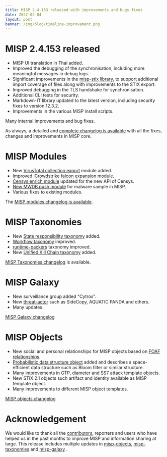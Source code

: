 ```yaml
---
title: MISP 2.4.153 released with improvements and bugs fixes
date: 2022-02-04
layout: post
banner: /img/blog/timeline-improvement.png
---
```


# MISP 2.4.153 released

- MISP UI translation in Thai added.
- Improved the debugging of the synchronisation, including more meaningful messages in debug logs.
- Significant improvements in the [misp-stix library](https://github.com/MISP/misp-stix), to support additional import coverage of files along with improvements to the STIX export.
- Improved debugging in the TLS handshake for synchronisation.
- Additional CLI tests for security.
- Markdown-IT library updated to the latest version, including security fixes to version 12.3.2.
- Improvements in the various MISP install scripts.

Many internal improvements and bug fixes.

As always, a detailed and [complete changelog is available](/Changelog.txt) with all the fixes, changes and improvements in MISP core.

# MISP Modules

- New [VirusTotal collection export](https://misp.github.io/misp-modules/export_mod/#virustotal_collections) module added.
- Improved i[Crowdstrike falcon expansion](https://misp.github.io/misp-modules/expansion/#crowdstrike_falcon) module.
- [Censys enrich module](https://misp.github.io/misp-modules/expansion/#censys_enrich) updated for the new API of Censys.
- [New MWDB push module](https://misp.github.io/misp-modules/expansion/#mwdb) for malware sample in MISP.
- Various fixes to existing modules.

The [MISP modules changelog is available](/Changelog-misp-modules.txt).

# MISP Taxonomies

- New [State responsibility taxonomy](https://www.misp-project.org/taxonomies.html#_state_responsibility) added.
- [Workflow taxonomy](https://www.misp-project.org/taxonomies.html#_workflow) improved.
- [runtime-packers](https://www.misp-project.org/taxonomies.html#_runtime_packer) taxonomy improved.
- New [Unified Kill Chain taxonomy](https://www.misp-project.org/taxonomies.html#_unified_kill_chain) added.

[MISP Taxonomies changelog](/Changelog-misp-taxonomies.txt) is available.

# MISP Galaxy

- New surveillance group added "Cytrox".
- New [threat-actor](https://www.misp-project.org/galaxy.html#_threat_actor) such as SideCopy, AQUATIC PANDA and others.
- Many updates.

[MISP Galaxy changelog](/Changelog-misp-galaxy.txt)

# MISP Objects

- New social and personal relationships for MISP objects based on [FOAF relationships](https://www.perceive.net/schemas/20020722/relationship/).
- [Probabilistic data structure object](https://www.misp-project.org/objects.html#_probabilistic_data_structure) added and describes a space-efficient data structure such as Bloom filter or similar structure.
- Many improvements in GTP, diameter and SS7 attack template objects.
- New STIX 2.1 objects such artifact and identity available as MISP template object.
- Many improvements to different MISP object templates.

[MISP objects changelog](/Changelog-misp-objects.txt)

# Acknowledgement

We would like to thank all the [contributors](/contributors), reporters and users who have helped us in the past months to improve MISP and information sharing at large. This release includes multiple updates in [misp-objects](/objects.html), [misp-taxonomies](/taxonomies.html) and [misp-galaxy](/galaxy.html)
.



